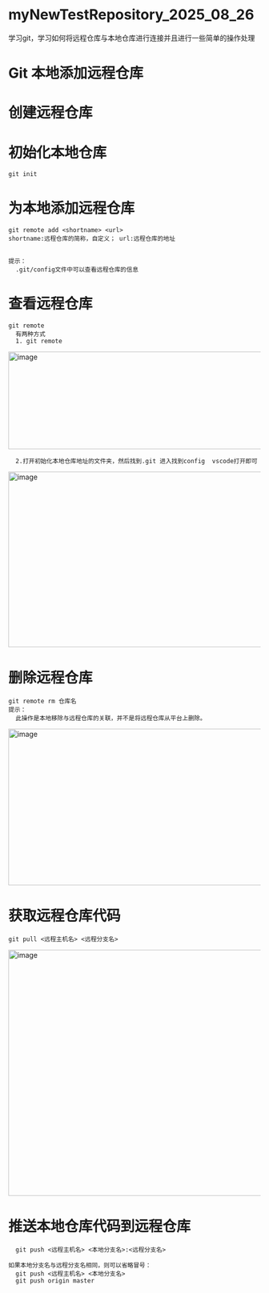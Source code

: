 # myNewTestRepository_2025_08_26
学习git，学习如何将远程仓库与本地仓库进行连接并且进行一些简单的操作处理

# Git 本地添加远程仓库
# 创建远程仓库
  # 初始化本地仓库
    git init 
      
  # 为本地添加远程仓库
    git remote add <shortname> <url>
    shortname:远程仓库的简称，自定义； url:远程仓库的地址

      
    提示： 
      .git/config文件中可以查看远程仓库的信息
 
  # 查看远程仓库    
    git remote
      有两种方式 
      1. git remote
 <img width="867" height="195" alt="image" src="https://github.com/user-attachments/assets/899b6ed1-d865-48cc-ad9f-617acf568256" />
      
      2.打开初始化本地仓库地址的文件夹，然后找到.git 进入找到config  vscode打开即可
 <img width="843" height="351" alt="image" src="https://github.com/user-attachments/assets/c2cd4a2e-9848-4dbe-84c8-858a5aa76458" />

  # 删除远程仓库 
    git remote rm 仓库名
    提示： 
      此操作是本地移除与远程仓库的关联，并不是将远程仓库从平台上删除。
<img width="876" height="313" alt="image" src="https://github.com/user-attachments/assets/fb580ec1-c2ac-47f7-8b2a-b7ecd533bb52" />

  # 获取远程仓库代码
    git pull <远程主机名> <远程分支名>
<img width="1567" height="492" alt="image" src="https://github.com/user-attachments/assets/8ec754f9-08c8-4fbf-8a07-050798d2852d" />

  # 推送本地仓库代码到远程仓库
      git push <远程主机名> <本地分支名>:<远程分支名>
    
    如果本地分支名与远程分支名相同，则可以省略冒号：
      git push <远程主机名> <本地分支名> 
      git push origin master

